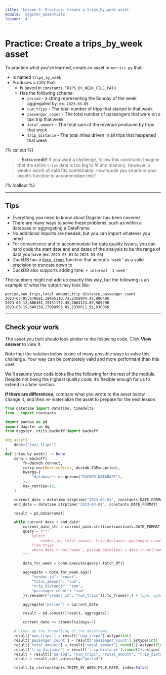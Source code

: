 ```yaml
---
title: 'Lesson 4: Practice: Create a trips_by_week asset'
module: 'dagster_essentials'
lesson: '4'
---
```


# Practice: Create a trips_by_week asset

To practice what you’ve learned, create an asset in `metrics.py` that:

- Is named `trips_by_week`
- Produces a CSV that:
  - Is saved in `constants.TRIPS_BY_WEEK_FILE_PATH`
  - Has the following schema:
    - `period` - a string representing the Sunday of the week aggregated by, ex. `2023-03-05`
    - `num_trips` - The total number of trips that started in that week
    - `passenger_count` - The total number of passengers that were on a taxi trip that week
    - `total_amount` - The total sum of the revenue produced by trips that week
    - `trip_distance` - The total miles driven in all trips that happened that week

{% callout %}

> 💡 **Extra credit!** If you want a challenge, follow this constraint:
> Imagine that the entire `trips` data is too big to fit into memory. However, a week’s worth of data fits comfortably. How would you structure your asset’s function to accommodate this?

{% /callout %}

---

## Tips

- Everything you need to know about Dagster has been covered
- There are many ways to solve these problems, such as within a database or aggregating a DataFrame
- No additional imports are needed, but you can import whatever you need
- For convenience and to accommodate for data quality issues, you can hard code the start date and end dates of the analysis to be the range of data you have (ex. `2023-03-01` to `2023-03-03`)
- DuckDB has a [`date_trunc`](https://duckdb.org/docs/sql/functions/date.html#date-functions) function that accepts `'week’` as a valid precision to truncate down to
- DuckDB also supports adding time: `+ interval '1 week'`

The numbers might not add up exactly this way, but the following is an example of what the output may look like:

```shell
period,num_trips,total_amount,trip_distance,passenger_count
2023-03-05,679681,18495110.72,2358944.42,886486
2023-03-12,686461,19151177.45,2664123.87,905296
2023-03-19,640158,17908993.09,2330611.91,838066
```

---

## Check your work

The asset you built should look similar to the following code. Click **View answer** to view it.

Note that the solution below is one of many possible ways to solve this challenge. Your way can be completely valid and more performant than this one!

We’ll assume your code looks like the following for the rest of the module. Despite not being the highest quality code, it’s flexible enough for us to extend in a later section.

**If there are differences**, compare what you wrote to the asset below, change it, and then re-materialize the asset to prepare for the next lesson.

```python {% obfuscated="true" %}
from datetime import datetime, timedelta
from . import constants

import pandas as pd
import dagster as dg
from dagster._utils.backoff import backoff

@dg.asset(
    deps=["taxi_trips"]
)
def trips_by_week() -> None:
    conn = backoff(
        fn=duckdb.connect,
        retry_on=(RuntimeError, duckdb.IOException),
        kwargs={
            "database": os.getenv("DUCKDB_DATABASE"),
        },
        max_retries=10,
    )

    current_date = datetime.strptime("2023-03-01", constants.DATE_FORMAT)
    end_date = datetime.strptime("2023-04-01", constants.DATE_FORMAT)

    result = pd.DataFrame()

    while current_date < end_date:
        current_date_str = current_date.strftime(constants.DATE_FORMAT)
        query = f"""
            select
                vendor_id, total_amount, trip_distance, passenger_count
            from trips
            where date_trunc('week', pickup_datetime) = date_trunc('week', '{current_date_str}'::date)
        """

        data_for_week = conn.execute(query).fetch_df()

        aggregate = data_for_week.agg({
            "vendor_id": "count",
            "total_amount": "sum",
            "trip_distance": "sum",
            "passenger_count": "sum"
        }).rename({"vendor_id": "num_trips"}).to_frame().T # type: ignore

        aggregate["period"] = current_date

        result = pd.concat([result, aggregate])

        current_date += timedelta(days=7)

    # clean up the formatting of the dataframe
    result['num_trips'] = result['num_trips'].astype(int)
    result['passenger_count'] = result['passenger_count'].astype(int)
    result['total_amount'] = result['total_amount'].round(2).astype(float)
    result['trip_distance'] = result['trip_distance'].round(2).astype(float)
    result = result[["period", "num_trips", "total_amount", "trip_distance", "passenger_count"]]
    result = result.sort_values(by="period")

    result.to_csv(constants.TRIPS_BY_WEEK_FILE_PATH, index=False)
```
